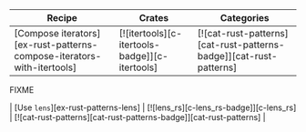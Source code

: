 | Recipe | Crates | Categories |
|--------|--------|------------|
| [Compose iterators][ex-rust-patterns-compose-iterators-with-itertools] | [![itertools][c-itertools-badge]][c-itertools] | [![cat-rust-patterns][cat-rust-patterns-badge]][cat-rust-patterns] |

<div class="hidden">
FIXME

| [Use `lens`][ex-rust-patterns-lens] | [![lens_rs][c-lens_rs-badge]][c-lens_rs] | [![cat-rust-patterns][cat-rust-patterns-badge]][cat-rust-patterns] |
</div>
